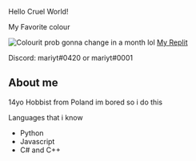 <p>Hello Cruel World!</p>
<p>My Favorite colour</p>
<img src="https://www.thecolorapi.com/id?format=svg&named=false&hex=fab743" alt="Colour">it prob gonna change in a month lol</img>
<a href="https://replit.com/@M2rsho">My Replit</a>
<p>Discord: mariyt#0420 or mariyt#0001</p>
<h2>About me</h2>
<p>14yo Hobbist from Poland im bored so i do this</p>
<p>Languages that i know</p>
<ul>
<li>Python</li>
<li>Javascript</li>
<li>C# and C++</li>
<ul/>

